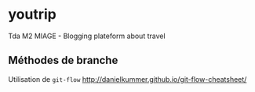 # youtrip

Tda M2 MIAGE - Blogging plateform about travel



## Méthodes de branche

Utilisation de `git-flow` http://danielkummer.github.io/git-flow-cheatsheet/


